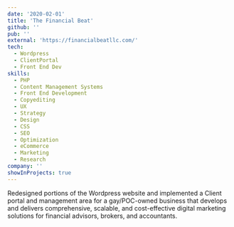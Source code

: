 ```yaml
---
date: '2020-02-01'
title: 'The Financial Beat'
github: ''
pub: ''
external: 'https://financialbeatllc.com/'
tech:
  - Wordpress
  - ClientPortal
  - Front End Dev
skills:
  - PHP
  - Content Management Systems
  - Front End Development
  - Copyediting
  - UX
  - Strategy
  - Design
  - CSS
  - SEO
  - Optimization
  - eCommerce
  - Marketing
  - Research
company: ''
showInProjects: true
---
```


Redesigned portions of the Wordpress website and implemented a Client portal and management area for a gay/POC-owned business that develops and delivers comprehensive, scalable, and cost-effective digital marketing solutions for financial advisors, brokers, and accountants.
